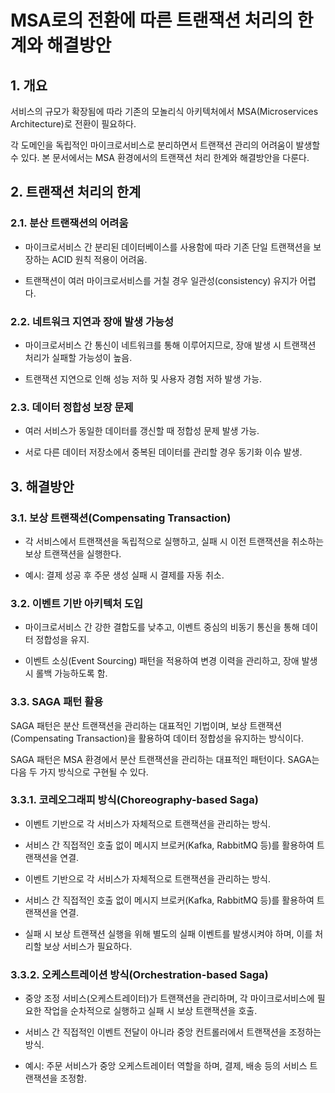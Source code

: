 # MSA로의 전환에 따른 트랜잭션 처리의 한계와 해결방안

## 1. 개요

서비스의 규모가 확장됨에 따라 기존의 모놀리식 아키텍처에서 MSA(Microservices Architecture)로 전환이 필요하다. 

각 도메인을 독립적인 마이크로서비스로 분리하면서 트랜잭션 관리의 어려움이 발생할 수 있다. 본 문서에서는 MSA 환경에서의 트랜잭션 처리 한계와 해결방안을 다룬다.

## 2. 트랜잭션 처리의 한계

### 2.1. 분산 트랜잭션의 어려움

- 마이크로서비스 간 분리된 데이터베이스를 사용함에 따라 기존 단일 트랜잭션을 보장하는 ACID 원칙 적용이 어려움.

- 트랜잭션이 여러 마이크로서비스를 거칠 경우 일관성(consistency) 유지가 어렵다.

### 2.2. 네트워크 지연과 장애 발생 가능성

- 마이크로서비스 간 통신이 네트워크를 통해 이루어지므로, 장애 발생 시 트랜잭션 처리가 실패할 가능성이 높음.

- 트랜잭션 지연으로 인해 성능 저하 및 사용자 경험 저하 발생 가능.

### 2.3. 데이터 정합성 보장 문제

- 여러 서비스가 동일한 데이터를 갱신할 때 정합성 문제 발생 가능.

- 서로 다른 데이터 저장소에서 중복된 데이터를 관리할 경우 동기화 이슈 발생.

## 3. 해결방안

### 3.1. 보상 트랜잭션(Compensating Transaction)

- 각 서비스에서 트랜잭션을 독립적으로 실행하고, 실패 시 이전 트랜잭션을 취소하는 보상 트랜잭션을 실행한다.

- 예시: 결제 성공 후 주문 생성 실패 시 결제를 자동 취소.



### 3.2. 이벤트 기반 아키텍처 도입

- 마이크로서비스 간 강한 결합도를 낮추고, 이벤트 중심의 비동기 통신을 통해 데이터 정합성을 유지.

- 이벤트 소싱(Event Sourcing) 패턴을 적용하여 변경 이력을 관리하고, 장애 발생 시 롤백 가능하도록 함.



### 3.3. SAGA 패턴 활용

SAGA 패턴은 분산 트랜잭션을 관리하는 대표적인 기법이며, 보상 트랜잭션(Compensating Transaction)을 활용하여 데이터 정합성을 유지하는 방식이다.

SAGA 패턴은 MSA 환경에서 분산 트랜잭션을 관리하는 대표적인 패턴이다. SAGA는 다음 두 가지 방식으로 구현될 수 있다.

### 3.3.1. 코레오그래피 방식(Choreography-based Saga)

- 이벤트 기반으로 각 서비스가 자체적으로 트랜잭션을 관리하는 방식.

- 서비스 간 직접적인 호출 없이 메시지 브로커(Kafka, RabbitMQ 등)를 활용하여 트랜잭션을 연결.

- 이벤트 기반으로 각 서비스가 자체적으로 트랜잭션을 관리하는 방식.

- 서비스 간 직접적인 호출 없이 메시지 브로커(Kafka, RabbitMQ 등)를 활용하여 트랜잭션을 연결.

- 실패 시 보상 트랜잭션 실행을 위해 별도의 실패 이벤트를 발생시켜야 하며, 이를 처리할 보상 서비스가 필요하다.

### 3.3.2. 오케스트레이션 방식(Orchestration-based Saga)

- 중앙 조정 서비스(오케스트레이터)가 트랜잭션을 관리하며, 각 마이크로서비스에 필요한 작업을 순차적으로 실행하고 실패 시 보상 트랜잭션을 호출.

- 서비스 간 직접적인 이벤트 전달이 아니라 중앙 컨트롤러에서 트랜잭션을 조정하는 방식.

- 예시: 주문 서비스가 중앙 오케스트레이터 역할을 하며, 결제, 배송 등의 서비스 트랜잭션을 조정함.